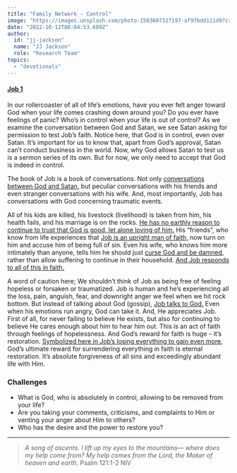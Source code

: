 ```yaml
---
title: "Family Network - Control"
image: "https://images.unsplash.com/photo-1583607327197-af9fbdd111d9?crop=entropy&cs=srgb&fm=jpg&ixid=Mnw5NjYxfDB8MXxzZWFyY2h8MTB8fFRydXRofGVufDB8fHx8MTYxODIzNjM3Mw&ixlib=rb-1.2.1&q=85"
date: "2022-10-12T08:04:53.689Z"
author:
  id: "jj-jackson"
  name: "JJ Jackson"
  role: "Research Team"
topics:
  - "devotionals"
---
```

#### [Job 1][1]

In our rollercoaster of all of life’s emotions, have you ever felt anger toward God when your life comes crashing down around you? Do you ever have feelings of panic? Who’s in control when your life is out of control? As we examine the conversation between God and Satan, we see Satan asking for permission to test Job’s faith. Notice here, that God is in control, even over Satan. It’s important for us to know that, apart from God’s approval, Satan can’t conduct business in the world. Now, why God allows Satan to test us is a sermon series of its own. But for now, we only need to accept that God is indeed in control.

The book of Job is a book of conversations. Not only [conversations between God and Satan,][2] but peculiar conversations with his friends and even stranger conversations with his wife. And, most importantly, Job has conversations with God concerning traumatic events.

All of his kids are killed, his livestock (livelihood) is taken from him, his health fails, and his marriage is on the rocks. [He has no earthly reason to continue to trust that God is good, let alone loving of him.][3] His “friends”, who know from life experiences that [Job is an upright man of faith,][4] now turn on him and accuse him of being full of sin. Even his wife, who knows him more intimately than anyone, tells him he should just [curse God and be damned,][5] rather than allow suffering to continue in their household. [And Job responds to all of this in faith.][6]

A word of caution here; We shouldn’t think of Job as being free of feeling hopeless or forsaken or traumatized. Job is human and he’s experiencing all the loss, pain, anguish, fear, and downright anger we feel when we hit rock bottom. But instead of talking about God (gossip), [Job talks to God.][7] Even when his emotions run angry, God can take it. And, He appreciates Job. First of all, for never failing to believe He exists, but also for continuing to believe He cares enough about him to hear him out. This is an act of faith through feelings of hopelessness. And God’s reward for faith is huge – it’s restoration. [Symbolized here in Job’s losing everything to gain even more,][8] God’s ultimate reward for surrendering everything in faith is eternal restoration. It’s absolute forgiveness of all sins and exceedingly abundant life with Him.

### Challenges
- What is God, who is absolutely in control, allowing to be removed from your life?
- Are you taking your comments, criticisms, and complaints to Him or venting your anger about Him to others?
- Who has the desire and the power to restore you?

----

> _A song of ascents.
I lift up my eyes to the mountains—
    where does my help come from?
My help comes from the Lord,
    the Maker of heaven and earth._ Psalm 121:1-2 NIV

[1]: https://biblehub.com/bsb/job/1.htm
[2]: https://www.biblegateway.com/passage/?search=job+1%3A6-12&version=NIV
[3]: https://www.biblegateway.com/passage/?search=job+6%3A11-13&version=NIV
[4]: https://biblehub.com/job/1-1.htm
[5]: https://www.biblegateway.com/passage/?search=job+2%3A9-10&version=NIV
[6]: https://www.biblegateway.com/passage/?search=job+1%3A20-22&version=NIV
[7]: https://biblehub.com/bsb/job/10.htm
[8]: https://biblehub.com/job/42-10.htm
